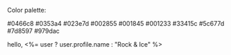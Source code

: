 Color palette:

#0466c8
#0353a4
#023e7d
#002855
#001845
#001233
#33415c
#5c677d
#7d8597
#979dac

hello, <%= user ? user.profile.name : "Rock & Ice" %>
